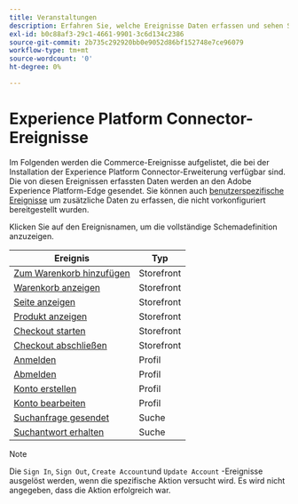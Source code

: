 ```yaml
---
title: Veranstaltungen
description: Erfahren Sie, welche Ereignisse Daten erfassen und sehen Sie sich die vollständige Schemadefinition an.
exl-id: b0c88af3-29c1-4661-9901-3c6d134c2386
source-git-commit: 2b735c292920bb0e9052d86bf152748e7ce96079
workflow-type: tm+mt
source-wordcount: '0'
ht-degree: 0%

---
```


# Experience Platform Connector-Ereignisse

Im Folgenden werden die Commerce-Ereignisse aufgelistet, die bei der Installation der Experience Platform Connector-Erweiterung verfügbar sind. Die von diesen Ereignissen erfassten Daten werden an den Adobe Experience Platform-Edge gesendet. Sie können auch [benutzerspezifische Ereignisse](custom-events.md) um zusätzliche Daten zu erfassen, die nicht vorkonfiguriert bereitgestellt wurden.

Klicken Sie auf den Ereignisnamen, um die vollständige Schemadefinition anzuzeigen.

| Ereignis | Typ |
|---|---|
| [Zum Warenkorb hinzufügen](https://github.com/adobe/magento-storefront-event-collector/blob/main/src/handlers/product/addToCartAEP.ts) | Storefront |
| [Warenkorb anzeigen](https://github.com/adobe/magento-storefront-event-collector/blob/main/src/handlers/shoppingCart/viewAEP.ts) | Storefront |
| [Seite anzeigen](https://github.com/adobe/magento-storefront-event-collector/blob/main/src/handlers/page/viewAEP.ts) | Storefront |
| [Produkt anzeigen](https://github.com/adobe/magento-storefront-event-collector/blob/main/src/handlers/product/viewAEP.ts) | Storefront |
| [Checkout starten](https://github.com/adobe/magento-storefront-event-collector/blob/main/src/handlers/shoppingCart/initiateCheckoutAEP.ts) | Storefront |
| [Checkout abschließen](https://github.com/adobe/magento-storefront-event-collector/blob/main/src/handlers/checkout/placeOrderAEP.ts) | Storefront |
| [Anmelden](https://github.com/adobe/magento-storefront-event-collector/blob/main/src/handlers/account/signInAEP.ts) | Profil |
| [Abmelden](https://github.com/adobe/magento-storefront-event-collector/blob/main/src/handlers/account/signOutAEP.ts) | Profil |
| [Konto erstellen](https://github.com/adobe/magento-storefront-event-collector/blob/main/src/handlers/account/createAccountAEP.ts) | Profil |
| [Konto bearbeiten](https://github.com/adobe/magento-storefront-event-collector/blob/main/src/handlers/account/editAccountAEP.ts) | Profil |
| [Suchanfrage gesendet](https://github.com/adobe/magento-storefront-event-collector/blob/main/src/handlers/search/searchRequestSentAEP.ts) | Suche |
| [Suchantwort erhalten](https://github.com/adobe/magento-storefront-event-collector/blob/main/src/handlers/search/searchResponseReceivedAEP.ts) | Suche |

>[!NOTE]
>
> Die `Sign In`, `Sign Out`, `Create Account`und `Update Account` -Ereignisse ausgelöst werden, wenn die spezifische Aktion versucht wird. Es wird nicht angegeben, dass die Aktion erfolgreich war.

